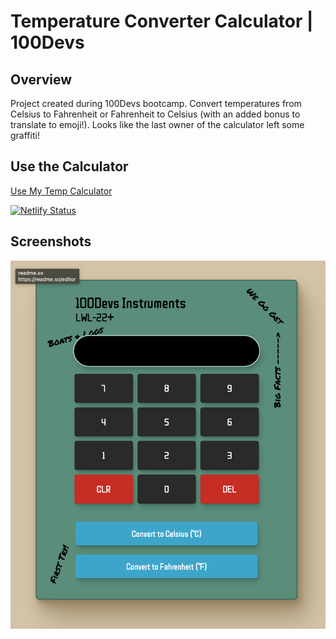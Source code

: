 # Temperature Converter Calculator | 100Devs

## Overview
Project created during 100Devs bootcamp. Convert temperatures from Celsius to Fahrenheit or Fahrenheit to Celsius (with an added bonus to translate to emoji!). Looks like the last owner of the calculator left some graffiti!

## Use the Calculator
[Use My Temp Calculator](https://conn-temp-convert.netlify.app)

[![Netlify Status](https://api.netlify.com/api/v1/badges/6e6a59d1-0d31-453a-97d2-c4c8d9848921/deploy-status)](https://app.netlify.com/sites/conn-temp-convert/deploys)

## Screenshots
![Temperature Calculator](/images/conn-temp-convert.png)